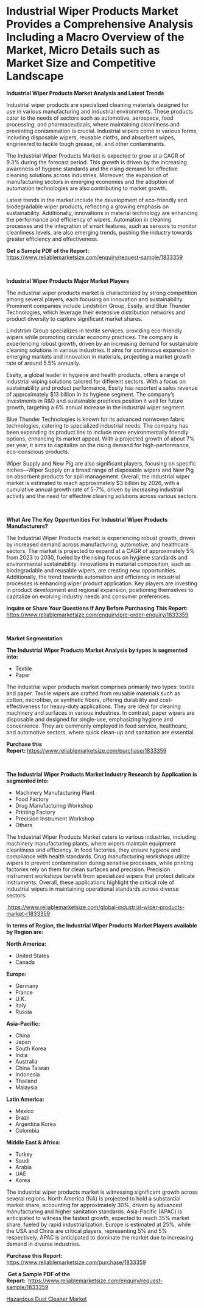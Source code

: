 <p><h1>Industrial Wiper Products Market Provides a Comprehensive Analysis Including a Macro Overview of the Market, Micro Details such as Market Size and Competitive Landscape</h1></p><p><strong>Industrial Wiper Products Market Analysis and Latest Trends</strong></p>
<p><p>Industrial wiper products are specialized cleaning materials designed for use in various manufacturing and industrial environments. These products cater to the needs of sectors such as automotive, aerospace, food processing, and pharmaceuticals, where maintaining cleanliness and preventing contamination is crucial. Industrial wipers come in various forms, including disposable wipers, reusable cloths, and absorbent wipes, engineered to tackle tough grease, oil, and other contaminants.</p><p>The Industrial Wiper Products Market is expected to grow at a CAGR of 9.3% during the forecast period. This growth is driven by the increasing awareness of hygiene standards and the rising demand for effective cleaning solutions across industries. Moreover, the expansion of manufacturing sectors in emerging economies and the adoption of automation technologies are also contributing to market growth.</p><p>Latest trends in the market include the development of eco-friendly and biodegradable wiper products, reflecting a growing emphasis on sustainability. Additionally, innovations in material technology are enhancing the performance and efficiency of wipers. Automation in cleaning processes and the integration of smart features, such as sensors to monitor cleanliness levels, are also emerging trends, pushing the industry towards greater efficiency and effectiveness.</p></p>
<p><strong>Get a Sample PDF of the Report:&nbsp;</strong> <a href="https://www.reliablemarketsize.com/enquiry/request-sample/1833359?utm_campaign=1131&utm_medium=2&utm_source=Github&utm_content=ia&utm_term=01012025&utm_id=industrial-wiper-products">https://www.reliablemarketsize.com/enquiry/request-sample/1833359</a></p>
<p>&nbsp;</p>
<p><strong>Industrial Wiper Products Major Market Players</strong></p>
<p><p>The industrial wiper products market is characterized by strong competition among several players, each focusing on innovation and sustainability. Prominent companies include Lindström Group, Essity, and Blue Thunder Technologies, which leverage their extensive distribution networks and product diversity to capture significant market shares.</p><p>Lindström Group specializes in textile services, providing eco-friendly wipers while promoting circular economy practices. The company is experiencing robust growth, driven by an increasing demand for sustainable cleaning solutions in various industries. It aims for continuous expansion in emerging markets and innovation in materials, projecting a market growth rate of around 5.5% annually.</p><p>Essity, a global leader in hygiene and health products, offers a range of industrial wiping solutions tailored for different sectors. With a focus on sustainability and product performance, Essity has reported a sales revenue of approximately $13 billion in its hygiene segment. The company’s investments in R&D and sustainable practices position it well for future growth, targeting a 6% annual increase in the industrial wiper segment.</p><p>Blue Thunder Technologies is known for its advanced nonwoven fabric technologies, catering to specialized industrial needs. The company has been expanding its product line to include more environmentally friendly options, enhancing its market appeal. With a projected growth of about 7% per year, it aims to capitalize on the rising demand for high-performance, eco-conscious products.</p><p>Wiper Supply and New Pig are also significant players, focusing on specific niches—Wiper Supply on a broad range of disposable wipers and New Pig on absorbent products for spill management. Overall, the industrial wiper market is estimated to reach approximately $3 billion by 2026, with a cumulative annual growth rate of 5-7%, driven by increasing industrial activity and the need for effective cleaning solutions across various sectors.</p></p>
<p>&nbsp;</p>
<p><strong>What Are The Key Opportunities For Industrial Wiper Products Manufacturers?</strong></p>
<p><p>The Industrial Wiper Products market is experiencing robust growth, driven by increased demand across manufacturing, automotive, and healthcare sectors. The market is projected to expand at a CAGR of approximately 5% from 2023 to 2030, fueled by the rising focus on hygiene standards and environmental sustainability. Innovations in material composition, such as biodegradable and reusable wipers, are creating new opportunities. Additionally, the trend towards automation and efficiency in industrial processes is enhancing wiper product application. Key players are investing in product development and regional expansion, positioning themselves to capitalize on evolving industry needs and consumer preferences.</p></p>
<p><strong>Inquire or Share Your Questions If Any Before Purchasing This Report:</strong> <a href="https://www.reliablemarketsize.com/enquiry/pre-order-enquiry/1833359?utm_campaign=1131&utm_medium=2&utm_source=Github&utm_content=ia&utm_term=01012025&utm_id=industrial-wiper-products">https://www.reliablemarketsize.com/enquiry/pre-order-enquiry/1833359</a></p>
<p>&nbsp;</p>
<p><strong>Market Segmentation</strong></p>
<p><strong>The Industrial Wiper Products Market Analysis by types is segmented into:</strong></p>
<p><ul><li>Textile</li><li>Paper</li></ul></p>
<p><p>The industrial wiper products market comprises primarily two types: textile and paper. Textile wipers are crafted from reusable materials such as cotton, microfiber, or synthetic fibers, offering durability and cost-effectiveness for heavy-duty applications. They are ideal for cleaning machinery and surfaces in various industries. In contrast, paper wipers are disposable and designed for single-use, emphasizing hygiene and convenience. They are commonly employed in food service, healthcare, and automotive sectors, where quick clean-up and sanitation are essential.</p></p>
<p><strong>Purchase this Report:&nbsp;</strong><a href="https://www.reliablemarketsize.com/purchase/1833359?utm_campaign=1131&utm_medium=2&utm_source=Github&utm_content=ia&utm_term=01012025&utm_id=industrial-wiper-products">https://www.reliablemarketsize.com/purchase/1833359</a></p>
<p>&nbsp;</p>
<p><strong>The Industrial Wiper Products Market Industry Research by Application is segmented into:</strong></p>
<p><ul><li>Machinery Manufacturing Plant</li><li>Food Factory</li><li>Drug Manufacturing Workshop</li><li>Printing Factory</li><li>Precision Instrument Workshop</li><li>Others</li></ul></p>
<p><p>The Industrial Wiper Products Market caters to various industries, including machinery manufacturing plants, where wipers maintain equipment cleanliness and efficiency. In food factories, they ensure hygiene and compliance with health standards. Drug manufacturing workshops utilize wipers to prevent contamination during sensitive processes, while printing factories rely on them for clean surfaces and precision. Precision instrument workshops benefit from specialized wipers that protect delicate instruments. Overall, these applications highlight the critical role of industrial wipers in maintaining operational standards across diverse sectors.</p></p>
<p><a href="https://www.reliablemarketsize.com/global-industrial-wiper-products-market-r1833359?utm_campaign=1131&utm_medium=2&utm_source=Github&utm_content=ia&utm_term=01012025&utm_id=industrial-wiper-products">&nbsp;https://www.reliablemarketsize.com/global-industrial-wiper-products-market-r1833359</a></p>
<p><strong>In terms of Region, the Industrial Wiper Products Market Players available by Region are:</strong></p>
<p>
    <p> <strong> North America: </strong>
        <ul>
            <li>United States</li>
            <li>Canada</li>
        </ul>
        </p> 
    <p> <strong> Europe: </strong>
        <ul>
            <li>Germany</li>
            <li>France</li>
            <li>U.K.</li>
            <li>Italy</li>
            <li>Russia</li>
        </ul>
        </p> 
    <p> <strong> Asia-Pacific: </strong>
        <ul>
            <li>China</li>
            <li>Japan</li>
            <li>South Korea</li>
            <li>India</li>
            <li>Australia</li>
            <li>China Taiwan</li>
            <li>Indonesia</li>
            <li>Thailand</li>
            <li>Malaysia</li>
        </ul>
        </p> 
    <p> <strong> Latin America: </strong>
        <ul>
            <li>Mexico</li>
            <li>Brazil</li>
            <li>Argentina Korea</li>
            <li>Colombia</li>
        </ul>
        </p> 
    <p> <strong> Middle East & Africa: </strong>
        <ul>
            <li>Turkey</li>
            <li>Saudi</li>
            <li>Arabia</li>
            <li>UAE</li>
            <li>Korea</li>
        </ul>
    </p>
    </p>
<p><p>The industrial wiper products market is witnessing significant growth across several regions. North America (NA) is projected to hold a substantial market share, accounting for approximately 30%, driven by advanced manufacturing and higher sanitation standards. Asia-Pacific (APAC) is anticipated to witness the fastest growth, expected to reach 35% market share, fueled by rapid industrialization. Europe is estimated at 25%, while the USA and China are critical players, representing 5% and 5% respectively. APAC is anticipated to dominate the market due to increasing demand in diverse industries.</p></p>
<p><strong>Purchase this Report: </strong><a href="https://www.reliablemarketsize.com/purchase/1833359?utm_campaign=1131&utm_medium=2&utm_source=Github&utm_content=ia&utm_term=01012025&utm_id=industrial-wiper-products">https://www.reliablemarketsize.com/purchase/1833359</a></p>
<p>&nbsp;<strong>Get a Sample PDF of the Report:&nbsp;&nbsp;</strong><a href="https://www.reliablemarketsize.com/enquiry/request-sample/1833359?utm_campaign=1131&utm_medium=2&utm_source=Github&utm_content=ia&utm_term=01012025&utm_id=industrial-wiper-products">https://www.reliablemarketsize.com/enquiry/request-sample/1833359</a></p>
<p><strong></strong></p>
<p><p><a href="https://github.com/CliffMedina6/Market-Research-Report-List-7/blob/main/hazardous-dust-cleaner-market.md?utm_campaign=1131&utm_medium=2&utm_source=Github&utm_content=ia&utm_term=01012025&utm_id=industrial-wiper-products">Hazardous Dust Cleaner Market</a></p></p>